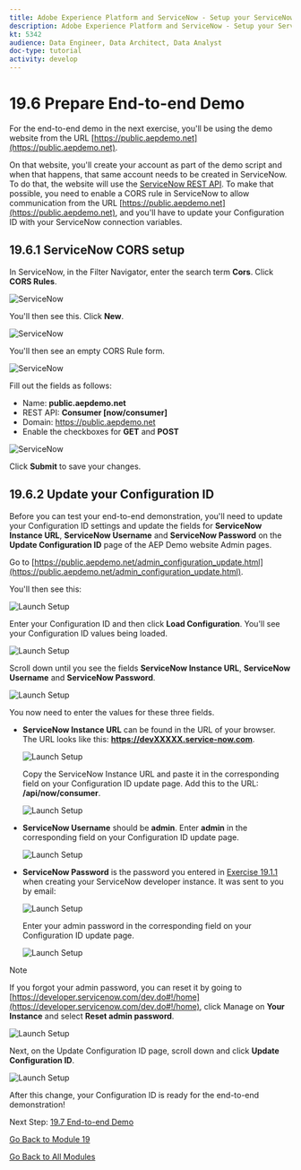 ```yaml
---
title: Adobe Experience Platform and ServiceNow - Setup your ServiceNow Flow
description: Adobe Experience Platform and ServiceNow - Setup your ServiceNow Flow
kt: 5342
audience: Data Engineer, Data Architect, Data Analyst
doc-type: tutorial
activity: develop
---
```


# 19.6 Prepare End-to-end Demo

For the end-to-end demo in the next exercise, you'll be using the demo website from the URL [https://public.aepdemo.net](https://public.aepdemo.net).

On that website, you'll create your account as part of the demo script and when that happens, that same account needs to be created in ServiceNow. To do that, the website will use the [ServiceNow REST API](https://docs.servicenow.com/bundle/paris-application-development/page/integrate/inbound-rest/concept/consumer-api.html#consumer-api). To make that possible, you need to enable a CORS rule in ServiceNow to allow communication from the URL [https://public.aepdemo.net](https://public.aepdemo.net), and you'll have to update your Configuration ID with your ServiceNow connection variables.

## 19.6.1 ServiceNow CORS setup 

In ServiceNow, in the Filter Navigator, enter the search term **Cors**. Click **CORS Rules**. 

![ServiceNow](./images/cors1.png)

You'll then see this. Click **New**.

![ServiceNow](./images/cors2.png)

You'll then see an empty CORS Rule form. 

![ServiceNow](./images/cors3.png)

Fill out the fields as follows:

- Name: **public.aepdemo.net**
- REST API: **Consumer [now/consumer]**
- Domain: https://public.aepdemo.net
- Enable the checkboxes for **GET** and **POST**

![ServiceNow](./images/cors4.png)

Click **Submit** to save your changes.

## 19.6.2 Update your Configuration ID

Before you can test your end-to-end demonstration, you'll need to update your Configuration ID settings and update the fields for **ServiceNow Instance URL**, **ServiceNow Username** and **ServiceNow Password** on the **Update Configuration ID** page of the AEP Demo website Admin pages.

Go to [https://public.aepdemo.net/admin_configuration_update.html](https://public.aepdemo.net/admin_configuration_update.html).

You'll then see this:

![Launch Setup](./images/cfgid1.png)

Enter your Configuration ID and then click **Load Configuration**. You'll see your Configuration ID values being loaded.

![Launch Setup](./images/cfgid2.png)

Scroll down until you see the fields **ServiceNow Instance URL**, **ServiceNow Username** and **ServiceNow Password**.

![Launch Setup](./images/cfgid2a.png)

You now need to enter the values for these three fields.

- **ServiceNow Instance URL** can be found in the URL of your browser. The URL looks like this: **https://devXXXXX.service-now.com**.

  ![Launch Setup](./images/cfgid3.png)

  Copy the ServiceNow Instance URL and paste it in the corresponding field on your Configuration ID update page. Add this to the URL: **/api/now/consumer**.

  ![Launch Setup](./images/cfgid4.png)

- **ServiceNow Username** should be **admin**. Enter **admin** in the corresponding field on your Configuration ID update page.

  ![Launch Setup](./images/cfgid5.png)

- **ServiceNow Password** is the password you entered in [Exercise 19.1.1](./ex1.md) when creating your ServiceNow developer instance. It was sent to you by email:

  ![Launch Setup](./images/snow13e.png)
  
  Enter your admin password in the corresponding field on your Configuration ID update page.
  
  ![Launch Setup](./images/cfgid6.png)
  
>[!NOTE]
>
>If you forgot your admin password, you can reset it by going to [https://developer.servicenow.com/dev.do#!/home](https://developer.servicenow.com/dev.do#!/home), click Manage on **Your Instance** and select **Reset admin password**.

  ![Launch Setup](./images/resetpw.png)

Next, on the Update Configuration ID page, scroll down and click **Update Configuration ID**.

![Launch Setup](./images/cfgid7.png)

After this change, your Configuration ID is ready for the end-to-end demonstration!

Next Step: [19.7 End-to-end Demo](./ex7.md)

[Go Back to Module 19](./call-center-servicenow.md)

[Go Back to All Modules](./../../overview.md)
